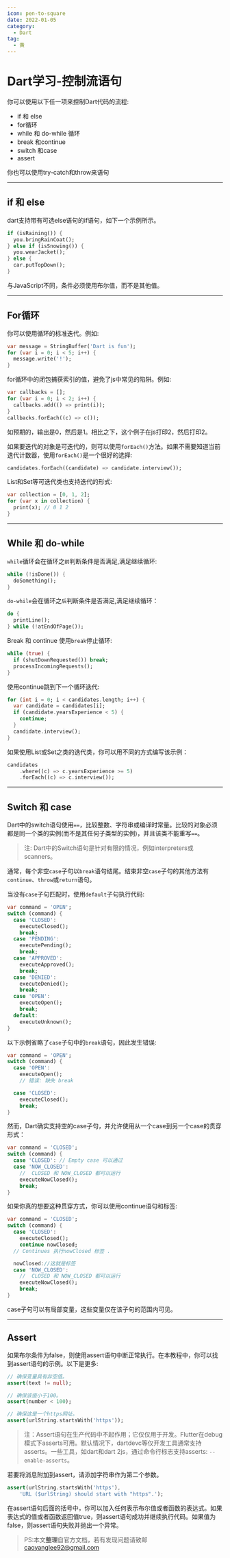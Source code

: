 ```yaml
---
icon: pen-to-square
date: 2022-01-05
category:
  - Dart
tag:
  - 黄
---
```


# Dart学习-控制流语句




你可以使用以下任一项来控制Dart代码的流程:

- if 和 else
- for循环
- while 和 do-while 循环
- break 和continue
- switch 和case
- assert

你也可以使用try-catch和throw来语句

------

## if 和 else

dart支持带有可选else语句的if语句，如下一个示例所示。



```dart
if (isRaining()) {
  you.bringRainCoat();
} else if (isSnowing()) {
  you.wearJacket();
} else {
  car.putTopDown();
}
```

与JavaScript不同，条件必须使用布尔值，而不是其他值。

------

## For循环

你可以使用循环的标准迭代。例如:



```dart
var message = StringBuffer('Dart is fun');
for (var i = 0; i < 5; i++) {
  message.write('!');
}
```

for循环中的闭包捕获索引的值，避免了js中常见的陷阱。例如:



```dart
var callbacks = [];
for (var i = 0; i < 2; i++) {
  callbacks.add(() => print(i));
}
callbacks.forEach((c) => c());
```

如预期的，输出是0，然后是1。相比之下，这个例子在js打印2，然后打印2。

如果要迭代的对象是可迭代的，则可以使用`forEach()`方法。如果不需要知道当前迭代计数器，使用`forEach()`是一个很好的选择:



```dart
candidates.forEach((candidate) => candidate.interview());
```

List和Set等可迭代类也支持迭代的形式:



```dart
var collection = [0, 1, 2];
for (var x in collection) {
  print(x); // 0 1 2
}
```

------

## While 和 do-while

`while`循环会在循环之`前`判断条件是否满足,满足继续循环:



```dart
while (!isDone()) {
  doSomething();
}
```

`do-while`会在循环之`后`判断条件是否满足,满足继续循环：



```dart
do {
  printLine();
} while (!atEndOfPage());
```

Break 和 continue
使用`break`停止循环:



```dart
while (true) {
  if (shutDownRequested()) break;
  processIncomingRequests();
}
```

使用continue跳到下一个循环迭代:



```dart
for (int i = 0; i < candidates.length; i++) {
  var candidate = candidates[i];
  if (candidate.yearsExperience < 5) {
    continue;
  }
  candidate.interview();
}
```

如果使用List或Set之类的迭代类，你可以用不同的方式编写该示例：



```dart
candidates
    .where((c) => c.yearsExperience >= 5)
    .forEach((c) => c.interview());
```

------

## Switch 和 case

Dart中的switch语句使用`==`，比较整数、字符串或编译时常量。比较的对象必须都是同一个类的实例(而不是其任何子类型的实例)，并且该类不能重写`==`。

> 注: Dart中的Switch语句是针对有限的情况，例如interpreters或scanners。

通常，每个非空`case`子句以`break`语句结尾。结束非空`case`子句的其他方法有`continue`、`throw`或`return`语句。

当没有`case`子句匹配时，使用`default`子句执行代码:



```dart
var command = 'OPEN';
switch (command) {
  case 'CLOSED':
    executeClosed();
    break;
  case 'PENDING':
    executePending();
    break;
  case 'APPROVED':
    executeApproved();
    break;
  case 'DENIED':
    executeDenied();
    break;
  case 'OPEN':
    executeOpen();
    break;
  default:
    executeUnknown();
}
```

以下示例省略了`case`子句中的`break`语句，因此发生错误:



```dart
var command = 'OPEN';
switch (command) {
  case 'OPEN':
    executeOpen();
    // 错误: 缺失 break

  case 'CLOSED':
    executeClosed();
    break;
}
```

然而，Dart确实支持空的case子句，并允许使用从一个case到另一个case的贯穿形式：



```dart
var command = 'CLOSED';
switch (command) {
  case 'CLOSED': // Empty case 可以通过
  case 'NOW_CLOSED':
    //  CLOSED 和 NOW_CLOSED 都可以运行
    executeNowClosed();
    break;
}
```

如果你真的想要这种贯穿方式，你可以使用continue语句和标签:



```dart
var command = 'CLOSED';
switch (command) {
  case 'CLOSED':
    executeClosed();
    continue nowClosed;
  // Continues 执行nowClosed 标签 .

  nowClosed://这就是标签
  case 'NOW_CLOSED':
    //  CLOSED 和 NOW_CLOSED 都可以运行
    executeNowClosed();
    break;
}
```

case子句可以有局部变量，这些变量仅在该子句的范围内可见。

------

## Assert

如果布尔条件为false，则使用assert语句中断正常执行。在本教程中，你可以找到assert语句的示例。以下是更多:



```dart
// 确保变量具有非空值。
assert(text != null);

// 确保该值小于100。
assert(number < 100);

// 确保这是一个https网址。
assert(urlString.startsWith('https'));
```

> 注：Assert语句在生产代码中不起作用；它仅仅用于开发。Flutter在debug模式下asserts可用。默认情况下，dartdevc等仅开发工具通常支持asserts。一些工具，如dart和dart 2js，通过命令行标志支持asserts: `--enable-asserts`。

若要将消息附加到assert，请添加字符串作为第二个参数。



```dart
assert(urlString.startsWith('https'),
    'URL ($urlString) should start with "https".');
```

在assert语句后面的括号中，你可以加入任何表示布尔值或者函数的表达式。如果表达式的值或者函数返回值true，则assert语句成功并继续执行代码。如果值为false，则assert语句失败并抛出一个异常。

> PS:本文**整理**自官方文档，若有发现问题请致邮 [caoyanglee92@gmail.com](mailto:caoyanglee92@gmail.com)